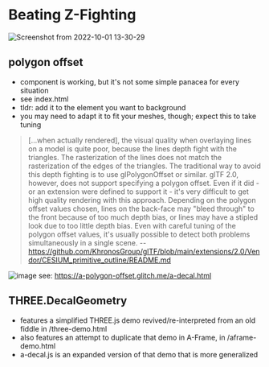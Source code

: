 # Beating Z-Fighting

![Screenshot from 2022-10-01 13-30-29](https://user-images.githubusercontent.com/6391152/194931962-f28b97df-1e9b-4317-a947-d7852cd01929.png)


## polygon offset
- component is working, but it's not some simple panacea for every situation
- see index.html
- tldr: add it to the element you want to background
- you may need to adapt it to fit your meshes, though; expect this to take tuning
> [...when actually rendered], the visual quality when overlaying lines on a model is quite poor, because the lines depth fight with the triangles. The rasterization of the lines does not match the rasterization of the edges of the triangles. The traditional way to avoid this depth fighting is to use glPolygonOffset or similar. glTF 2.0, however, does not support specifying a polygon offset. Even if it did - or an extension were defined to support it - it's very difficult to get high quality rendering with this approach. Depending on the polygon offset values chosen, lines on the back-face may "bleed through" to the front because of too much depth bias, or lines may have a stipled look due to too little depth bias. Even with careful tuning of the polygon offset values, it's usually possible to detect both problems simultaneously in a single scene.
-- https://github.com/KhronosGroup/glTF/blob/main/extensions/2.0/Vendor/CESIUM_primitive_outline/README.md

![image](https://user-images.githubusercontent.com/6391152/194926966-9f3d8453-4f1a-4d89-b96c-fb921398fb75.png)
see: https://a-polygon-offset.glitch.me/a-decal.html

## THREE.DecalGeometry
- features a simplified THREE.js demo revived/re-interpreted from an old fiddle in /three-demo.html
- also features an attempt to duplicate that demo in A-Frame, in /aframe-demo.html
- a-decal.js is an expanded version of that demo that is more generalized
